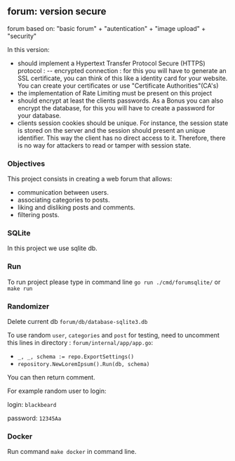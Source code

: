## forum: version secure

forum based on: "basic forum" + "autentication" + "image upload" + "security"

In this version:

- should implement a Hypertext Transfer Protocol Secure (HTTPS) protocol :
-- encrypted connection : for this you will have to generate an SSL certificate, you can think of this like a identity card for your website. You can create your certificates or use "Certificate Authorities"(CA's)
- the implementation of Rate Limiting must be present on this project
- should encrypt at least the clients passwords. As a Bonus you can also encrypt the database, for this you will have to create a password for your database.
- clients session cookies should be unique. For instance, the session state is stored on the server and the session should present an unique identifier. This way the client has no direct access to it. Therefore, there is no way for attackers to read or tamper with session state.

### Objectives

This project consists in creating a web forum that allows:

- communication between users.
- associating categories to posts.
- liking and disliking posts and comments.
- filtering posts.

### SQLite

In this project we use sqlite db.

### Run

To run project please type in command line `go run ./cmd/forumsqlite/` or `make run`

### Randomizer
Delete current db `forum/db/database-sqlite3.db`

To use random `user`, `categories` and `post` for testing, need to uncomment this lines in directory : `forum/internal/app/app.go`:

- `_, _, schema := repo.ExportSettings()`
- `repository.NewLoremIpsum().Run(db, schema)`

You can then return comment.

For example random user to login:

login: `blackbeard`

password: `12345Aa`

### Docker

Run command `make docker` in command line.
